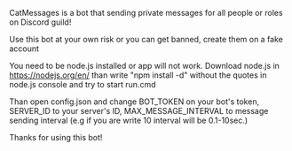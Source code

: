 CatMessages is a bot that sending private messages for all people or roles on Discord guild!

Use this bot at your own risk or you can get banned, create them on a fake account

You need to be node.js installed or app will not work. Download node.js in https://nodejs.org/en/ than write
"npm install -d" without the quotes in node.js console and try to start run.cmd

Than open config.json and change BOT_TOKEN on your bot's token, SERVER_ID to your server's ID, MAX_MESSAGE_INTERVAL to
message sending interval (e.g if you are write 10 interval will be 0.1-10sec.)

Thanks for using this bot!
